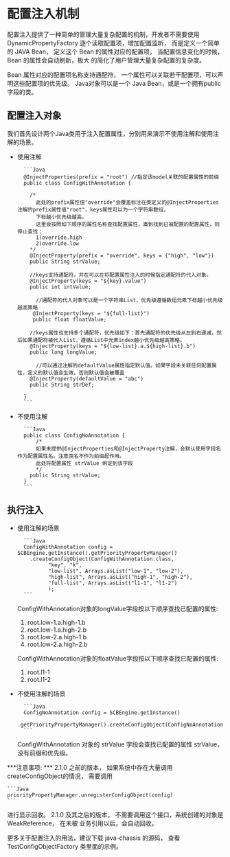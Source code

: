 # 配置注入机制

配置注入提供了一种简单的管理大量复杂配置的机制，开发者不需要使用 DynamicPropertyFactory 逐个读取配置项，增加配置监听，
而是定义一个简单的 JAVA Bean， 定义这个 Bean 的属性对应的配置项， 当配置信息变化的时候， Bean 的属性会自动刷新，极大
的简化了用户管理大量复杂配置的复杂度。 

Bean 属性对应的配置项名称支持通配符， 一个属性可以关联若干配置项，可以声明这些配置项的优先级。 Java对象可以是一个
Java Bean，或是一个拥有public字段的类。

## 配置注入对象

我们首先设计两个Java类用于注入配置属性，分别用来演示不使用注解和使用注解的场景。

* 使用注解

        ```Java
        @InjectProperties(prefix = "root") //指定该model关联的配置属性的前缀
        public class ConfigWithAnnotation {
        
          /*
            此处的prefix属性值"override"会覆盖标注在类定义的@InjectProperties注解的prefix属性值"root"，keys属性可以为一个字符串数组，
            下标越小优先级越高。
            这里会按照如下顺序的属性名称查找配置属性，直到找到已被配置的配置属性，则停止查找：
            1)override.high
            2)override.low
          */
          @InjectProperty(prefix = "override", keys = {"high", "low"})
          public String strValue;
        
          //keys支持通配符，并在可以在将配置属性注入的时候指定通配符的代入对象。
          @InjectProperty(keys = "${key}.value")
          public int intValue;
        
            //通配符的代入对象可以是一个字符串List，优先级遵循数组元素下标越小优先级越高策略
           @InjectProperty(keys = "${full-list}")
           public float floatValue;
        
          //keys属性也支持多个通配符，优先级如下：首先通配符的优先级从左到右递减，然后如果通配符被代入List，遵循List中元素index越小优先级越高策略。
          @InjectProperty(keys = "${low-list}.a.${high-list}.b")
          public long longValue;
        
            //可以通过注解的defaultValue属性指定默认值。如果字段未关联任何配置属性，定义的默认值会生效，否则默认值会被覆盖
          @InjectProperty(defaultValue = "abc")
          public String strDef;
        
        }
        ```

* 不使用注解

        ```Java
        public class ConfigNoAnnotation {
            /*
            如果未提供@InjectProperties和@InjectProperty注解，会默认使用字段名作为配置属性名。注意类名不作为前缀起作用。
            此处将配置属性 strValue 绑定到该字段
            */
          public String strValue;
        }
        ```

## 执行注入

* 使用注解的场景

        ```Java
        ConfigWithAnnotation config = SCBEngine.getInstance().getPriorityPropertyManager()
          .createConfigObject(ConfigWithAnnotation.class,
                "key", "k",
                "low-list", Arrays.asList("low-1", "low-2"),
                "high-list", Arrays.asList("high-1", "high-2"),
                "full-list", Arrays.asList("l1-1", "l1-2")
                );
        ```

  ConfigWithAnnotation对象的longValue字段按以下顺序查找已配置的属性:

    1.  root.low-1.a.high-1.b
    2.  root.low-1.a.high-2.b
    3.  root.low-2.a.high-1.b
    4.  root.low-2.a.high-2.b

  ConfigWithAnnotation对象的floatValue字段按以下顺序查找已配置的属性:
  
    1.  root.l1-1
    2.  root.l1-2
    
* 不使用注解的场景

        ```Java
        ConfigNoAnnotation config = SCBEngine.getInstance()
          .getPriorityPropertyManager().createConfigObject(ConfigNoAnnotation.class);
        ```
        
    ConfigWithAnnotation 对象的 strValue 字段会查找已配置的属性 strValue，没有前缀和优先级。

  
***注意事项: *** 2.1.0 之前的版本， 如果系统中存在大量调用createConfigObject的情况， 需要调用

    ```Java
    priorityPropertyManager.unregisterConfigObject(config)
    ```
进行显示回收。 2.1.0 及其之后的版本， 不需要调用这个接口，系统创建的对象是 WeakReference， 在未被
业务引用以后，会自动回收。 

更多关于配置注入的用法，建议下载 java-chassis 的源码， 查看 TestConfigObjectFactory 类里面的示例。
